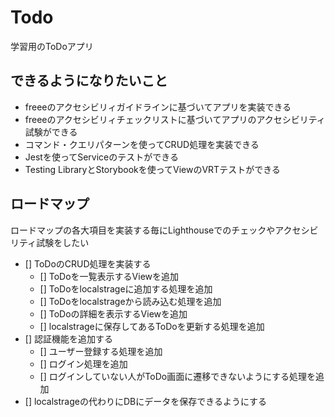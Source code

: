 # Todo

学習用のToDoアプリ

## できるようになりたいこと

- freeeのアクセシビリィガイドラインに基づいてアプリを実装できる
- freeeのアクセシビリィチェックリストに基づいてアプリのアクセシビリティ試験ができる
- コマンド・クエリパターンを使ってCRUD処理を実装できる
- Jestを使ってServiceのテストができる
- Testing LibraryとStorybookを使ってViewのVRTテストができる

## ロードマップ

ロードマップの各大項目を実装する毎にLighthouseでのチェックやアクセシビリティ試験をしたい

- [] ToDoのCRUD処理を実装する
    - [] ToDoを一覧表示するViewを追加
    - [] ToDoをlocalstrageに追加する処理を追加
    - [] ToDoをlocalstrageから読み込む処理を追加
    - [] ToDoの詳細を表示するViewを追加
    - [] localstrageに保存してあるToDoを更新する処理を追加
- [] 認証機能を追加する
    - [] ユーザー登録する処理を追加
    - [] ログイン処理を追加
    - [] ログインしていない人がToDo画面に遷移できないようにする処理を追加
- [] localstrageの代わりにDBにデータを保存できるようにする